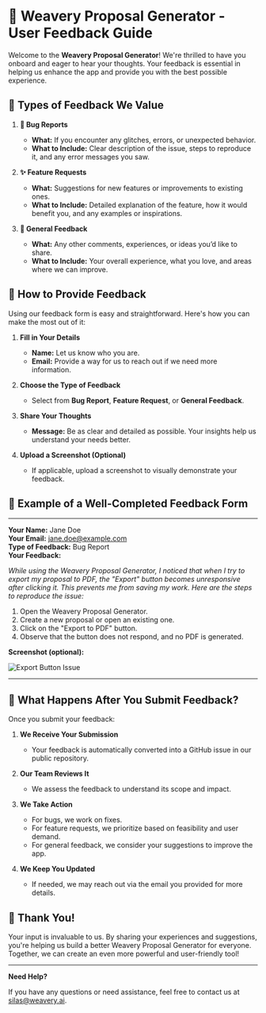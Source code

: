 # 📣 Weavery Proposal Generator - User Feedback Guide

Welcome to the **Weavery Proposal Generator**! We're thrilled to have you onboard and eager to hear your thoughts. Your feedback is essential in helping us enhance the app and provide you with the best possible experience.

## 📝 Types of Feedback We Value

1. **🐛 Bug Reports**
   - **What:** If you encounter any glitches, errors, or unexpected behavior.
   - **What to Include:** Clear description of the issue, steps to reproduce it, and any error messages you saw.

2. **✨ Feature Requests**
   - **What:** Suggestions for new features or improvements to existing ones.
   - **What to Include:** Detailed explanation of the feature, how it would benefit you, and any examples or inspirations.

3. **💬 General Feedback**
   - **What:** Any other comments, experiences, or ideas you’d like to share.
   - **What to Include:** Your overall experience, what you love, and areas where we can improve.

## 🤝 How to Provide Feedback

Using our feedback form is easy and straightforward. Here's how you can make the most out of it:

1. **Fill in Your Details**
   - **Name:** Let us know who you are.
   - **Email:** Provide a way for us to reach out if we need more information.

2. **Choose the Type of Feedback**
   - Select from **Bug Report**, **Feature Request**, or **General Feedback**.

3. **Share Your Thoughts**
   - **Message:** Be as clear and detailed as possible. Your insights help us understand your needs better.

4. **Upload a Screenshot (Optional)**
   - If applicable, upload a screenshot to visually demonstrate your feedback.

## 🌟 Example of a Well-Completed Feedback Form

---

**Your Name:** Jane Doe  
**Your Email:** jane.doe@example.com  
**Type of Feedback:** Bug Report  
**Your Feedback:**

*While using the Weavery Proposal Generator, I noticed that when I try to export my proposal to PDF, the "Export" button becomes unresponsive after clicking it. This prevents me from saving my work. Here are the steps to reproduce the issue:*

1. Open the Weavery Proposal Generator.
2. Create a new proposal or open an existing one.
3. Click on the "Export to PDF" button.
4. Observe that the button does not respond, and no PDF is generated.

**Screenshot (optional):**

![Export Button Issue](https://raw.githubusercontent.com/sieverett/WeaveryProposalGenerator-feedback/main/screenshots/20241222150005_Screenshot_2024-11-14_153938.png)

---

## 🚀 What Happens After You Submit Feedback?

Once you submit your feedback:

1. **We Receive Your Submission**
   - Your feedback is automatically converted into a GitHub issue in our public repository.

2. **Our Team Reviews It**
   - We assess the feedback to understand its scope and impact.

3. **We Take Action**
   - For bugs, we work on fixes.
   - For feature requests, we prioritize based on feasibility and user demand.
   - For general feedback, we consider your suggestions to improve the app.

4. **We Keep You Updated**
   - If needed, we may reach out via the email you provided for more details.

## 🙌 Thank You!

Your input is invaluable to us. By sharing your experiences and suggestions, you're helping us build a better Weavery Proposal Generator for everyone. Together, we can create an even more powerful and user-friendly tool!

---

**Need Help?**

If you have any questions or need assistance, feel free to contact us at [silas@weavery.ai](mailto:silas@weavery.ai).
